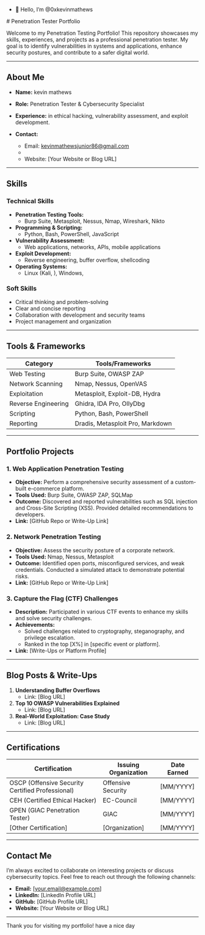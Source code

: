 - 👋 Hello, I’m @0xkevinmathews


<!---
0xkevinmathews/0xkevinmathews is a ✨ special ✨ repository because its `README.md` (this file) appears on your GitHub profile.
You can click the Preview link to take a look at your changes.
---># Penetration Tester Portfolio

Welcome to my Penetration Testing Portfolio! This repository showcases my skills, experiences, and projects as a professional penetration tester. My goal is to identify vulnerabilities in systems and applications, enhance security postures, and contribute to a safer digital world.

---

## About Me

- **Name:** kevin mathews
- **Role:** Penetration Tester & Cybersecurity Specialist  
- **Experience:**  in ethical hacking, vulnerability assessment, and exploit development.  
  
  

- **Contact:**
  - Email: kevinmathewsjunior86@gmail.com
  - 
  - Website: [Your Website or Blog URL]

---

## Skills

### Technical Skills
- **Penetration Testing Tools:**
  - Burp Suite, Metasploit, Nessus, Nmap, Wireshark, Nikto
- **Programming & Scripting:**
  - Python, Bash, PowerShell, JavaScript
- **Vulnerability Assessment:**
  - Web applications, networks, APIs, mobile applications
- **Exploit Development:**
  - Reverse engineering, buffer overflow, shellcoding
- **Operating Systems:**
  - Linux (Kali, ), Windows, 

### Soft Skills
- Critical thinking and problem-solving
- Clear and concise reporting
- Collaboration with development and security teams
- Project management and organization

---

## Tools & Frameworks

| Category            | Tools/Frameworks                         |
|---------------------|------------------------------------------|
| Web Testing         | Burp Suite, OWASP ZAP                   |
| Network Scanning    | Nmap, Nessus, OpenVAS                   |
| Exploitation        | Metasploit, Exploit-DB, Hydra           |
| Reverse Engineering | Ghidra, IDA Pro, OllyDbg                |
| Scripting           | Python, Bash, PowerShell                |
| Reporting           | Dradis, Metasploit Pro, Markdown        |

---

## Portfolio Projects

### 1. **Web Application Penetration Testing**
- **Objective:** Perform a comprehensive security assessment of a custom-built e-commerce platform.
- **Tools Used:** Burp Suite, OWASP ZAP, SQLMap
- **Outcome:** Discovered and reported vulnerabilities such as SQL injection and Cross-Site Scripting (XSS). Provided detailed recommendations to developers.
- **Link:** [GitHub Repo or Write-Up Link]

### 2. **Network Penetration Testing**
- **Objective:** Assess the security posture of a corporate network.
- **Tools Used:** Nmap, Nessus, Metasploit
- **Outcome:** Identified open ports, misconfigured services, and weak credentials. Conducted a simulated attack to demonstrate potential risks.
- **Link:** [GitHub Repo or Write-Up Link]

### 3. **Capture the Flag (CTF) Challenges**
- **Description:** Participated in various CTF events to enhance my skills and solve security challenges.
- **Achievements:**
  - Solved challenges related to cryptography, steganography, and privilege escalation.
  - Ranked in the top [X%] in [specific event or platform].
- **Link:** [Write-Ups or Platform Profile]

---

## Blog Posts & Write-Ups

1. **Understanding Buffer Overflows**  
   - Link: [Blog URL]
2. **Top 10 OWASP Vulnerabilities Explained**  
   - Link: [Blog URL]
3. **Real-World Exploitation: Case Study**  
   - Link: [Blog URL]

---

## Certifications

| Certification                         | Issuing Organization     | Date Earned      |
|---------------------------------------|--------------------------|------------------|
| OSCP (Offensive Security Certified Professional) | Offensive Security      | [MM/YYYY]        |
| CEH (Certified Ethical Hacker)        | EC-Council               | [MM/YYYY]        |
| GPEN (GIAC Penetration Tester)        | GIAC                     | [MM/YYYY]        |
| [Other Certification]                 | [Organization]           | [MM/YYYY]        |

---

## Contact Me

I’m always excited to collaborate on interesting projects or discuss cybersecurity topics. Feel free to reach out through the following channels:

- **Email:** [your.email@example.com]  
- **LinkedIn:** [LinkedIn Profile URL]  
- **GitHub:** [GitHub Profile URL]  
- **Website:** [Your Website or Blog URL]

---

Thank you for visiting my portfolio! have a nice day

